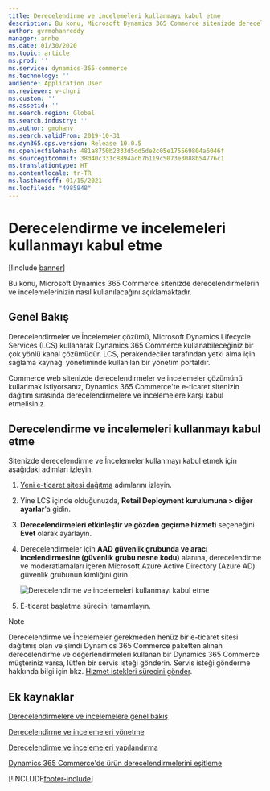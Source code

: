 ```yaml
---
title: Derecelendirme ve incelemeleri kullanmayı kabul etme
description: Bu konu, Microsoft Dynamics 365 Commerce sitenizde derecelendirmelerin ve incelemelerinizin nasıl kullanılacağını açıklamaktadır.
author: gvrmohanreddy
manager: annbe
ms.date: 01/30/2020
ms.topic: article
ms.prod: ''
ms.service: dynamics-365-commerce
ms.technology: ''
audience: Application User
ms.reviewer: v-chgri
ms.custom: ''
ms.assetid: ''
ms.search.region: Global
ms.search.industry: ''
ms.author: gmohanv
ms.search.validFrom: 2019-10-31
ms.dyn365.ops.version: Release 10.0.5
ms.openlocfilehash: 481a8750b2333d5dd5de2c05e175569804a6046f
ms.sourcegitcommit: 38d40c331c8894acb7b119c5073e3088b54776c1
ms.translationtype: HT
ms.contentlocale: tr-TR
ms.lasthandoff: 01/15/2021
ms.locfileid: "4985848"
---
```

# <a name="opt-in-to-use-ratings-and-reviews"></a>Derecelendirme ve incelemeleri kullanmayı kabul etme

[!include [banner](includes/banner.md)]

Bu konu, Microsoft Dynamics 365 Commerce sitenizde derecelendirmelerin ve incelemelerinizin nasıl kullanılacağını açıklamaktadır.

## <a name="overview"></a>Genel Bakış

Derecelendirmeler ve İncelemeler çözümü, Microsoft Dynamics Lifecycle Services (LCS) kullanarak Dynamics 365 Commerce kullanabileceğiniz bir çok yönlü kanal çözümüdür. LCS, perakendeciler tarafından yetki alma için sağlama kaynağı yönetiminde kullanılan bir yönetim portaldır.

Commerce web sitenizde derecelendirmeler ve incelemeler çözümünü kullanmak istiyorsanız, Dynamics 365 Commerce'te e-ticaret sitenizin dağıtım sırasında derecelendirmelere ve incelemelere karşı kabul etmelisiniz.

## <a name="opt-in-to-use-ratings-and-reviews"></a>Derecelendirme ve incelemeleri kullanmayı kabul etme

Sitenizde derecelendirme ve İncelemeler kullanmayı kabul etmek için aşağıdaki adımları izleyin.

1. [Yeni e-ticaret sitesi dağıtma](deploy-ecommerce-site.md) adımlarını izleyin.
1. Yine LCS içinde olduğunuzda, **Retail Deployment kurulumuna \> diğer ayarlar**'a gidin.
1. **Derecelendirmeleri etkinleştir ve gözden geçirme hizmeti** seçeneğini **Evet** olarak ayarlayın.
1. Derecelendirmeler için **AAD güvenlik grubunda ve aracı incelendirmesine (güvenlik grubu nesne kodu)** alanına, derecelendirme ve moderatlamaları içeren Microsoft Azure Active Directory (Azure AD) güvenlik grubunun kimliğini girin.

    ![Derecelendirme ve incelemeleri kullanmayı kabul etme](media/LCS_RnR_Preference.png)

1. E-ticaret başlatma sürecini tamamlayın.

> [!NOTE] 
> Derecelendirme ve İncelemeler gerekmeden henüz bir e-ticaret sitesi dağıtmış olan ve şimdi Dynamics 365 Commerce paketten alınan derecelendirme ve değerlendirmeleri kullanan bir Dynamics 365 Commerce müşteriniz varsa, lütfen bir servis isteği gönderin. Servis isteği gönderme hakkında bilgi için bkz. [Hizmet istekleri sürecini gönder](../fin-ops-core/dev-itpro/lifecycle-services/submit-request-dynamics-service-engineering-team.md?toc=/dynamics365/commerce/toc.json). 

## <a name="additional-resources"></a>Ek kaynaklar

[Derecelendirmelere ve incelemelere genel bakış](ratings-reviews-overview.md)

[Derecelendirme ve incelemeleri yönetme](manage-reviews.md)

[Derecelendirme ve incelemeleri yapılandırma](configure-ratings-reviews.md)

[Dynamics 365 Commerce'de ürün derecelendirmelerini eşitleme](sync-product-ratings.md)




[!INCLUDE[footer-include](../includes/footer-banner.md)]